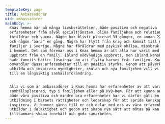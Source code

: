 ```yaml
---
templateKey: page
title: Ambassadörer
uid: ambassadorer
mainBody: >-
  Knas hemma bär på många livsberättelser, både positiva och negativa
  erfarenheter från såväl socialtjänsten, olika familjehem och relationer till
  föräldrar och vuxna. Någon har blivit placerad 33 gånger, en annan 22 gånger
  och någon ”bara” en gång. Några har flytt från krig och kommit till nya
  familjer i Sverige. Några har föräldrar med psykisk ohälsa, missbruk och våld
  i hemmet. Det som förenar oss i Knas hemma är att alla har varit med om ett
  uppbrott från en familj. Ibland nödvändiga uppbrott, men ibland kanske det
  hade funnits bättre lösningar än att flytta barnet från familjen. Knas hemma
  omvandlar dessa erfarenheter till en positiv styrka. Genom att påverka,
  utbilda och inspirera myndigheter, skolan och nya familjehem vill vi bidra
  till en långsiktig samhällsförändring.


  Alla vi som är ambassadörer i Knas hemma har erfarenheter av att vara
  samhällsplacerad, typ i familjehem eller på HVB-hem. För att kunna använda
  både våra positiva och mindre bra erfarenheter har vi därför gått en
  utbildning i barnets rättigheter och ledarskap för att sprida kunskap och
  inspirera. Vi kommer gärna till er och delar med oss av våra erfarenheter,
  utbildar i delaktighet och genom att skapa nya sätt att mötas på kan vi
  tillsammans skapa innehåll och goda samarbeten.
---
```


